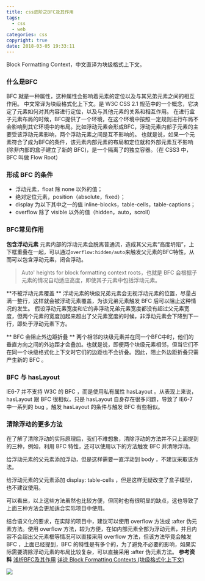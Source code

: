 ```yaml
---
title: css进阶之BFC及其作用
tags:
  - css
  - web
categories: css
copyright: true
date: 2018-03-05 19:33:11
---
```

Block Formatting Context，中文直译为块级格式上下文。
<!--more-->
### 什么是BFC 
BFC 就是一种属性，这种属性会影响着元素的定位以及与其兄弟元素之间的相互作用。 
中文常译为块级格式化上下文。是 W3C CSS 2.1 规范中的一个概念，它决定了元素如何对其内容进行定位，以及与其他元素的关系和相互作用。 在进行盒子元素布局的时候，BFC提供了一个环境，在这个环境中按照一定规则进行布局不会影响到其它环境中的布局。比如浮动元素会形成BFC，浮动元素内部子元素的主要受该浮动元素影响，两个浮动元素之间是互不影响的。 也就是说，如果一个元素符合了成为BFC的条件，该元素内部元素的布局和定位就和外部元素互不影响(除非内部的盒子建立了新的 BFC)，是一个隔离了的独立容器。（在 CSS3 中，BFC 叫做 Flow Root）

### 形成 BFC 的条件 
* 浮动元素，float 除 none 以外的值；
* 绝对定位元素，position（absolute，fixed）；
* display 为以下其中之一的值 inline-blocks，table-cells，table-captions； 
* overflow 除了 visible 以外的值（hidden，auto，scroll）

### BFC常见作用 
**包含浮动元素**
元素内部的浮动元素会脱离普通流，造成其父元素“高度坍陷”，上下框重叠在一起，可以通过`overflow:hidden/auto`来触发父元素的BFC特性，从而可以包含浮动元素，闭合浮动。
> Auto' heights for block formatting context roots，也就是 BFC 会根据子元素的情况自动适应高度，即使其子元素中包括浮动元素。


**不被浮动元素覆盖 **
浮动元素的块级兄弟元素会无视浮动元素的位置，尽量占满一整行，这样就会被浮动元素覆盖，为该兄弟元素触发 BFC 后可以阻止这种情况的发生。
假设浮动元素宽度和它的非浮动兄弟元素宽度都没有超过父元素宽度，但两个元素的宽度加起来超出了父元素宽度的时候，非浮动元素会下降到下一行，即处于浮动元素下方。

** BFC 会阻止外边距折叠 **
两个相邻的块级元素并在同一个BFC中时，他们的垂直方向之间的外边距才会叠加。也就是说，即便两个块级元素相邻，但当它们不在同一个块级格式化上下文时它们的边距也不会折叠。因此，阻止外边距折叠只需产生新的 BFC 。

### BFC 与 hasLayout
IE6-7 并不支持 W3C 的 BFC ，而是使用私有属性 hasLayout 。从表现上来说，hasLayout 跟 BFC 很相似，只是 hasLayout 自身存在很多问题，导致了 IE6-7 中一系列的 bug 。触发 hasLayout 的条件与触发 BFC 有些相似。

### 清除浮动的更多方法
在了解了清除浮动的实际原理后，我们不难想象，清除浮动的方法并不只上面提到的三种，例如，利用 BFC 特性，还可以使用以下的方法触发 BFC 并清除浮动。

给浮动元素的父元素添加浮动，但是这样需要一直浮动到 body ，不建议采取该方法。

给浮动元素的父元素添加 display: table-cells ，但是这样无疑改变了盒子模型，也不建议使用。

可以看出，以上这些方法虽然也比较方便，但同时也有很明显的缺点，这也导致了上面三种方法会更加适合实际项目中使用。

结合语义化的要求，在实际的项目中，建议可以使用 overflow 方法或 :after 伪元素方法。使用 overflow 方法，较为方便，在如内部元素全部为浮动元素，并且内容不会超出父元素框等情况可以直接采用 overflow 方法，但该方法毕竟会触发 BFC ，上面已经提到，BFC 的特性是有多个的，为了避免不必要的影响，如果实际需要清除浮动元素的布局比较复杂，可以直接采用 :after 伪元素方法。
**参考资料**
[浅析BFC及其作用](http://blog.csdn.net/riddle1981/article/details/52126522)
[详说 Block Formatting Contexts (块级格式化上下文)](https://www.cnblogs.com/leejersey/p/3991400.html)

![](http://oankigr4l.bkt.clouddn.com/wexin.png)